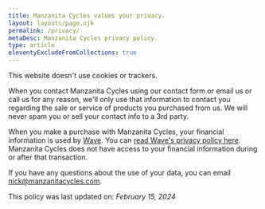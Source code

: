 ```yaml
---
title: Manzanita Cycles values your privacy.
layout: layouts/page.njk
permalink: /privacy/
metaDesc: Manzanita Cycles privacy policy.
type: article
eleventyExcludeFromCollections: true
---
```


This website doesn't use cookies or trackers.

When you contact Manzanita Cycles using our contact form or email us or call us for any reason, we'll only use that information to contact you regarding the sale or service of products you purchased from us. We will never spam you or sell your contact info to a 3rd party.

When you make a purchase with Manzanita Cycles, your financial information is used by [Wave](https://www.waveapps.com). You can [read Wave's privacy policy here](https://www.waveapps.com/legal/privacy-policy). Manzanita Cycles does not have access to your financial information during or after that transaction.

If you have any questions about the use of your data, you can email [nick@manzanitacycles.com](mailto:nick@manzanitacycles.com).

This policy was last updated on: *February 15, 2024*